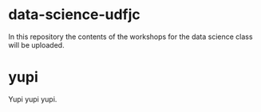 # data-science-udfjc
In this repository the contents of the workshops for the data science class will be uploaded.

# yupi
Yupi yupi yupi.
